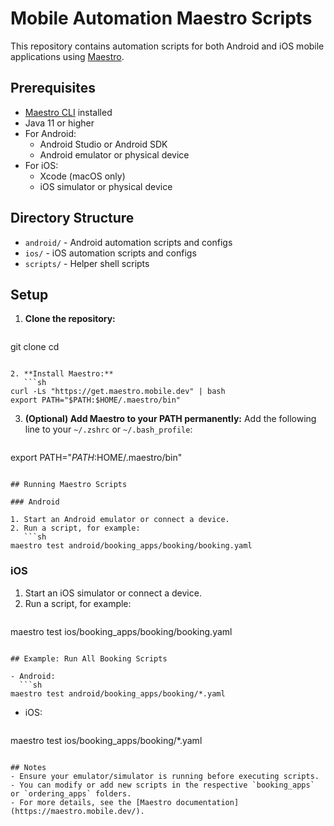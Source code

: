 # Mobile Automation Maestro Scripts

This repository contains automation scripts for both Android and iOS mobile applications using [Maestro](https://maestro.mobile.dev/).

## Prerequisites

- [Maestro CLI](https://maestro.mobile.dev/getting-started/installation) installed
- Java 11 or higher
- For Android:
  - Android Studio or Android SDK
  - Android emulator or physical device
- For iOS:
  - Xcode (macOS only)
  - iOS simulator or physical device

## Directory Structure

- `android/` - Android automation scripts and configs
- `ios/` - iOS automation scripts and configs
- `scripts/` - Helper shell scripts

## Setup

1. **Clone the repository:**
   ```sh
git clone <repo-url>
cd <repo-folder>
```

2. **Install Maestro:**
   ```sh
curl -Ls "https://get.maestro.mobile.dev" | bash
export PATH="$PATH:$HOME/.maestro/bin"
```

3. **(Optional) Add Maestro to your PATH permanently:**
   Add the following line to your `~/.zshrc` or `~/.bash_profile`:
   ```sh
export PATH="$PATH:$HOME/.maestro/bin"
```

## Running Maestro Scripts

### Android

1. Start an Android emulator or connect a device.
2. Run a script, for example:
   ```sh
maestro test android/booking_apps/booking/booking.yaml
```

### iOS

1. Start an iOS simulator or connect a device.
2. Run a script, for example:
   ```sh
maestro test ios/booking_apps/booking/booking.yaml
```

## Example: Run All Booking Scripts

- Android:
  ```sh
maestro test android/booking_apps/booking/*.yaml
```
- iOS:
  ```sh
maestro test ios/booking_apps/booking/*.yaml
```

## Notes
- Ensure your emulator/simulator is running before executing scripts.
- You can modify or add new scripts in the respective `booking_apps` or `ordering_apps` folders.
- For more details, see the [Maestro documentation](https://maestro.mobile.dev/).
